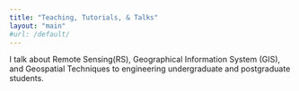 ```yaml
---
title: "Teaching, Tutorials, & Talks"
layout: "main"
#url: /default/
---
```


I talk about Remote Sensing(RS), Geographical Information System (GIS), and Geospatial Techniques to engineering undergraduate and postgraduate students.
